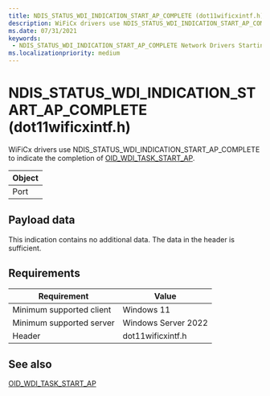 ```yaml
---
title: NDIS_STATUS_WDI_INDICATION_START_AP_COMPLETE (dot11wificxintf.h)
description: WiFiCx drivers use NDIS_STATUS_WDI_INDICATION_START_AP_COMPLETE to indicate the completion of OID_WDI_TASK_START_AP.
ms.date: 07/31/2021
keywords:
 - NDIS_STATUS_WDI_INDICATION_START_AP_COMPLETE Network Drivers Starting with Windows Vista
ms.localizationpriority: medium
---
```


# NDIS\_STATUS\_WDI\_INDICATION\_START\_AP\_COMPLETE (dot11wificxintf.h)


WiFiCx drivers use NDIS\_STATUS\_WDI\_INDICATION\_START\_AP\_COMPLETE to indicate the completion of [OID\_WDI\_TASK\_START\_AP](oid-wdi-task-start-ap.md).

| Object |
|--------|
| Port   |

 

## Payload data


This indication contains no additional data. The data in the header is sufficient.

## Requirements

|Requirement|Value|
|--- |--- |
|Minimum supported client|Windows 11|
|Minimum supported server|Windows Server 2022|
|Header|dot11wificxintf.h|

## See also


[OID\_WDI\_TASK\_START\_AP](oid-wdi-task-start-ap.md)

 

 





